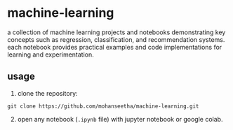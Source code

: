 # machine-learning

a collection of machine learning projects and notebooks demonstrating key concepts such as regression, classification, and recommendation systems. each notebook provides practical examples and code implementations for learning and experimentation.

## usage
1.	clone the repository:
 ```
git clone https://github.com/mohanseetha/machine-learning.git
```
2.	open any notebook (`‎⁠.ipynb`⁠ file) with jupyter notebook or google colab.
